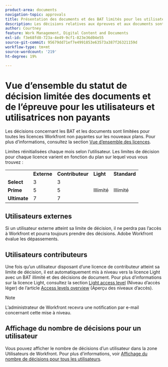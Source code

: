 ```yaml
---
product-area: documents
navigation-topic: approvals
title: Présentation des documents et des BAT limités pour les utilisateurs non payants 
description: Les décisions relatives aux épreuves et aux documents sont limitées pour toutes les licences Workfront non payantes. Les limites sont réinitialisées chaque mois pour chaque personne.
author: Courtney
feature: Work Management, Digital Content and Documents
exl-id: f3e68fd8-723a-4e49-9cf1-823e36d04e55
source-git-commit: 95679dd71ef7e4991853e63573a387f26321159d
workflow-type: tm+mt
source-wordcount: '219'
ht-degree: 19%

---
```


# Vue d’ensemble du statut de décision limitée des documents et de l’épreuve pour les utilisateurs et utilisatrices non payants

Les décisions concernant les BAT et les documents sont limitées pour toutes les licences Workfront non payantes sur les nouveaux plans. Pour plus d’informations, consultez la section [Vue d’ensemble des licences](/help/quicksilver/administration-and-setup/add-users/how-access-levels-work/licenses-overview.md).

Limites réinitialisées chaque mois selon l’utilisateur. Les limites de décision pour chaque licence varient en fonction du plan sur lequel vous vous trouvez :

<table>
  <tr>
   <td> 
   </td>
   <td><strong>Externe</strong> 
   </td>
   <td><strong>Contributeur</strong> 
   </td>
   <td><strong>Light</strong> 
   </td>
   <td><strong>Standard</strong> 
   </td>
  </tr>
  <tr>
   <td><strong>Select</strong> 
   </td>
   <td>3 
   </td>
   <td>3 
   </td>
   <td rowspan="3" >Illimité 
   </td>
   <td rowspan="3" >Illimité 
   </td>
  </tr>
  <tr>
   <td><strong>Prime</strong> 
   </td>
   <td>5 
   </td>
   <td>5 
   </td>
  </tr>
  <tr>
   <td><strong>Ultimate</strong> 
   </td>
   <td>7 
   </td>
   <td>7 
   </td>
  </tr>
</table>

## Utilisateurs externes

Si un utilisateur externe atteint sa limite de décision, il ne perdra pas l’accès à Workfront et pourra toujours prendre des décisions. Adobe Workfront évalue les dépassements.

## Utilisateurs contributeurs

Une fois qu’un utilisateur disposant d’une licence de contributeur atteint sa limite de décision, il est automatiquement mis à niveau vers la licence Light avec un BAT illimité et des décisions de document. Pour plus d’informations sur la licence Light, consultez la section [Light access level](/help/quicksilver/administration-and-setup/add-users/how-access-levels-work/access-level-overview.md) (Niveau d’accès léger) de l’article [Access levels overview](/help/quicksilver/administration-and-setup/add-users/how-access-levels-work/access-level-overview.md) (Aperçu des niveaux d’accès).

>[!NOTE]
>
>L’administrateur de Workfront recevra une notification par e-mail concernant cette mise à niveau.


## Affichage du nombre de décisions pour un utilisateur

Vous pouvez afficher le nombre de décisions d’un utilisateur dans la zone Utilisateurs de Workfront. Pour plus d’informations, voir [Affichage du nombre de décisions pour tous les utilisateurs](/help/quicksilver/review-and-approve-work/tips-tricks-troubleshooting-approvals/view-number-of-decisions-for-users.md).
